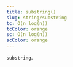 ```yaml
---
title: substring()
slug: string/substring
tc: O(n log(n))
tcColor: orange
sc: O(n log(n))
scColor: orange
---
```

`substring`.